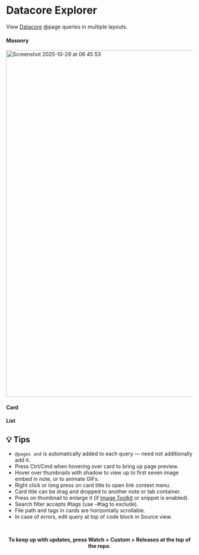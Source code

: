 # Datacore Explorer

View [Datacore](https://obsidian.md/plugins?id=datacore) @page queries in multiple layouts.

#### Masonry

<img width="1156" height="935" alt="Screenshot 2025-10-29 at 06 45 53" src="https://github.com/user-attachments/assets/74aa4f21-50da-4c43-8464-ca9e4fbecc3b" />

#### Card

#### List


## 💡 Tips

- `@pages and` is automatically added to each query — need not additionally add it.
- Press Ctrl/Cmd when hovering over card to bring up page preview.
- Hover over thumbnails with shadow to view up to first seven image embed in note, or to animate GIFs.
- Right click or long press on card title to open link context menu.
- Card title can be drag and dropped to another note or tab container.
- Press on thumbnail to enlarge it (if [Image Toolkit](https://obsidian.md/plugins?id=obsidian-image-toolkit) or snippet is enabled).
- Search filter accepts #tags (use -#tag to exclude).
- File path and tags in cards are horizontally scrollable.
- In case of errors, edit query at top of code block in Source view.

<br>
<p align="center"><b>To keep up with updates, press Watch > Custom > Releases at the top of the repo.</b></p>
